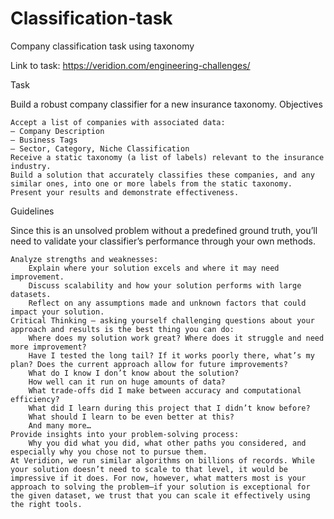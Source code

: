 # Classification-task
Company classification task using taxonomy

Link to task: https://veridion.com/engineering-challenges/

Task

Build a robust company classifier for a new insurance taxonomy.
Objectives

    Accept a list of companies with associated data:
    – Company Description
    – Business Tags
    – Sector, Category, Niche Classification
    Receive a static taxonomy (a list of labels) relevant to the insurance industry.
    Build a solution that accurately classifies these companies, and any similar ones, into one or more labels from the static taxonomy.
    Present your results and demonstrate effectiveness.

Guidelines

Since this is an unsolved problem without a predefined ground truth, you’ll need to validate your classifier’s performance through your own methods.

    Analyze strengths and weaknesses:
        Explain where your solution excels and where it may need improvement.
        Discuss scalability and how your solution performs with large datasets.
        Reflect on any assumptions made and unknown factors that could impact your solution.
    Critical Thinking – asking yourself challenging questions about your approach and results is the best thing you can do:
        Where does my solution work great? Where does it struggle and need more improvement?
        Have I tested the long tail? If it works poorly there, what’s my plan? Does the current approach allow for future improvements?
        What do I know I don’t know about the solution?
        How well can it run on huge amounts of data?
        What trade-offs did I make between accuracy and computational efficiency?
        What did I learn during this project that I didn’t know before?
        What should I learn to be even better at this?
        And many more…
    Provide insights into your problem-solving process:
        Why you did what you did, what other paths you considered, and especially why you chose not to pursue them.
    At Veridion, we run similar algorithms on billions of records. While your solution doesn’t need to scale to that level, it would be impressive if it does. For now, however, what matters most is your approach to solving the problem—if your solution is exceptional for the given dataset, we trust that you can scale it effectively using the right tools.
